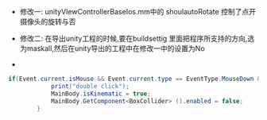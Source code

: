 * 修改一: unityVIewControllerBaseIos.mm中的 
shoulautoRotate 控制了点开摄像头的旋转与否

* 修改二: 在导出unity工程的时候,要在buildsettig 里面把程序所支持的方向,选为maskall,然后在unity导出的工程中在修改一中的设置为No
* 
```c#
if(Event.current.isMouse && Event.current.type == EventType.MouseDown && Event.current.clickCount == 2){  
			print("double click");  
			MainBody.isKinematic = true;
			MainBody.GetComponent<BoxCollider> ().enabled = false;
		}  
```
